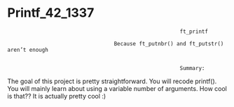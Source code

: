 # Printf_42_1337
                                                           ft_printf
                                                           
                                      Because ft_putnbr() and ft_putstr() aren’t enough 
                                                           
                                                           
                                                           Summary:
                                                           
The goal of this project is pretty straightforward. You will recode printf(). You will mainly learn about using a variable number of arguments. How cool is that?? It is actually pretty cool :)

